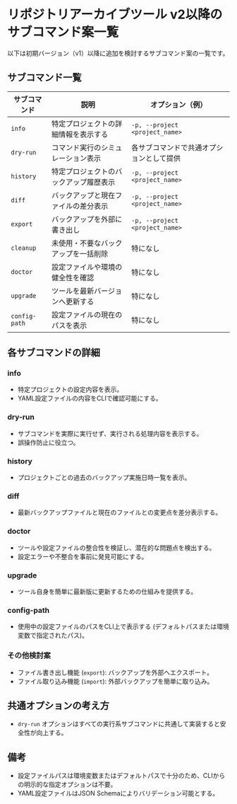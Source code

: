 # リポジトリアーカイブツール v2以降のサブコマンド案一覧

以下は初期バージョン（v1）以降に追加を検討するサブコマンド案の一覧です。

## サブコマンド一覧

| サブコマンド | 説明                                 | オプション（例）                        |
|--------------|--------------------------------------|------------------------------------------|
| `info`       | 特定プロジェクトの詳細情報を表示する | `-p, --project <project_name>`           |
| `dry-run`    | コマンド実行のシミュレーション表示   | 各サブコマンドで共通オプションとして提供 |
| `history`    | 特定プロジェクトのバックアップ履歴表示 | `-p, --project <project_name>`           |
| `diff`       | バックアップと現在ファイルの差分表示 | `-p, --project <project_name>`           |
| `export`     | バックアップを外部に書き出し         | `-p, --project <project_name>`           |
| `cleanup`    | 未使用・不要なバックアップを一括削除 | 特になし                                 |
| `doctor`     | 設定ファイルや環境の健全性を確認     | 特になし                                 |
| `upgrade`    | ツールを最新バージョンへ更新する     | 特になし                                 |
| `config-path` | 設定ファイルの現在のパスを表示       | 特になし                                 |

## 各サブコマンドの詳細

### info

- 特定プロジェクトの設定内容を表示。
- YAML設定ファイルの内容をCLIで確認可能にする。

### dry-run

- サブコマンドを実際に実行せず、実行される処理内容を表示する。
- 誤操作防止に役立つ。

### history

- プロジェクトごとの過去のバックアップ実施日時一覧を表示。

### diff

- 最新バックアップファイルと現在のファイルとの変更点を差分表示する。

### doctor

- ツールや設定ファイルの整合性を検証し、潜在的な問題点を検出する。
- 設定エラーや不整合を事前に発見可能にする。

### upgrade

- ツール自身を簡単に最新版に更新するための仕組みを提供する。

### config-path

- 使用中の設定ファイルのパスをCLI上で表示する (デフォルトパスまたは環境変数で指定されたパス)。

### その他検討案

- ファイル書き出し機能 (`export`): バックアップを外部へエクスポート。
- ファイル取り込み機能 (`import`): 外部バックアップを簡単に取り込み。

## 共通オプションの考え方

- `dry-run` オプションはすべての実行系サブコマンドに共通して実装すると安全性が向上する。

## 備考

- 設定ファイルパスは環境変数またはデフォルトパスで十分のため、CLIからの明示的な指定オプションは不要。
- YAML設定ファイルはJSON Schemaによりバリデーション可能とする。
